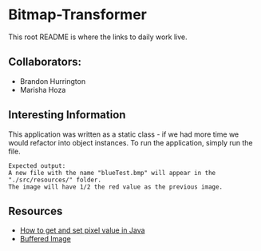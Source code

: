 <!-- Create a README at the root level of that repository, and include a listing of the files/methods contained within the repo. -->

# Bitmap-Transformer

This root README is where the links to daily work live.

## Collaborators:
* Brandon Hurrington
* Marisha Hoza

## Interesting Information

This application was written as a static class - if we had more time we would refactor into object instances.
To run the application, simply run the file.

```
Expected output:
A new file with the name "blueTest.bmp" will appear in the "./src/resources/" folder.
The image will have 1/2 the red value as the previous image.
```


## Resources
* [How to get and set pixel value in Java](https://www.dyclassroom.com/image-processing-project/how-to-get-and-set-pixel-value-in-java)
* [Buffered Image](https://docs.oracle.com/javase/7/docs/api/java/awt/image/BufferedImage.html)






